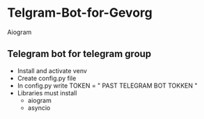 # Telgram-Bot-for-Gevorg
Aiogram

## Telegram bot for telegram group
* Install and activate venv
* Create config.py file
* In config.py write TOKEN = " PAST TELEGRAM BOT TOKKEN "
* Libraries must install
   - aiogram
   - asyncio


    
